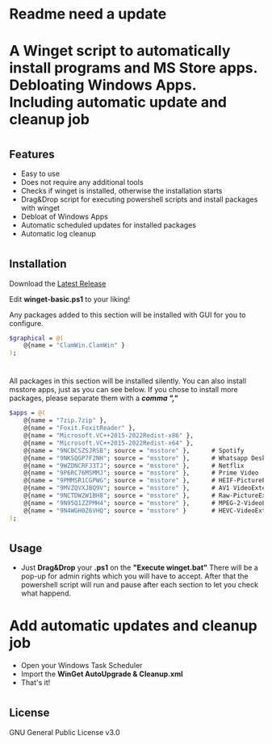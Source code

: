# Readme need a update

# A Winget script to automatically install programs and MS Store apps. Debloating Windows Apps. Including automatic update and cleanup job
#
## Features

- Easy to use
- Does not require any additional tools
- Checks if winget is installed, otherwise the installation starts
- Drag&Drop script for executing powershell scripts and install packages with winget
- Debloat of Windows Apps
- Automatic scheduled updates for installed packages
- Automatic log cleanup 
#
## Installation


Download the [Latest Release](https://github.com/Kugane/winget/releases/latest)

Edit **winget-basic.ps1** to your liking!

Any packages added to this section will be installed with GUI for you to configure.

```sh
$graphical = @(
    @{name = "ClamWin.ClamWin" }
);
```
#
All packages in this section will be installed silently. 
You can also install msstore apps, just as you can see below.
If you chose to install more packages, please separate them with a  ***comma ","***
```sh
$apps = @(
    @{name = "7zip.7zip" },
    @{name = "Foxit.FoxitReader" },
    @{name = "Microsoft.VC++2015-2022Redist-x86" },
    @{name = "Microsoft.VC++2015-2022Redist-x64" },
    @{name = "9NCBCSZSJRSB"; source = "msstore" },      # Spotify
    @{name = "9NKSQGP7F2NH"; source = "msstore" },      # Whatsapp Desktop
    @{name = "9WZDNCRFJ3TJ"; source = "msstore" },      # Netflix
    @{name = "9P6RC76MSMMJ"; source = "msstore" },      # Prime Video
    @{name = "9PMMSR1CGPWG"; source = "msstore" },      # HEIF-PictureExtension
    @{name = "9MVZQVXJBQ9V"; source = "msstore" },      # AV1 VideoExtension
    @{name = "9NCTDW2W1BH8"; source = "msstore" },      # Raw-PictureExtension
    @{name = "9N95Q1ZZPMH4"; source = "msstore" },      # MPEG-2-VideoExtension
    @{name = "9N4WGH0Z6VHQ"; source = "msstore" }       # HEVC-VideoExtension
);
```

#
## Usage

- Just **Drag&Drop** your **.ps1** on the **"Execute winget.bat"**
There will be a pop-up for admin rights which you will have to accept.
After that the powershell script will run and pause after each section to let you check what happend.

# Add automatic updates and cleanup job
- Open your Windows Task Scheduler 
- Import the **WinGet AutoUpgrade & Cleanup.xml**
- That's it!
#

#
## License

GNU General Public License v3.0



